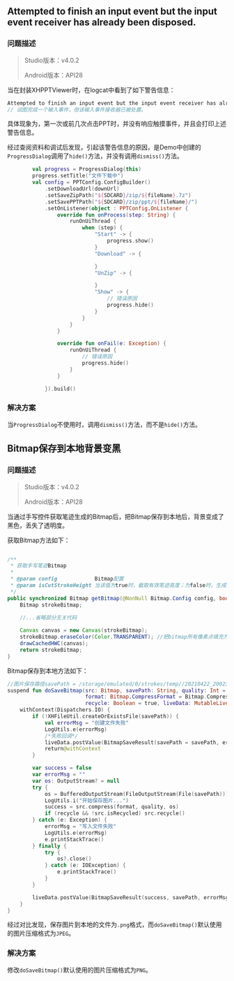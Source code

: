 ## Attempted to finish an input event but the input event receiver has already been disposed.

### 问题描述

> Studio版本：v4.0.2
>
> Android版本：API28

当在封装XHPPTViewer时，在logcat中看到了如下警告信息：

```java
Attempted to finish an input event but the input event receiver has already been disposed.
// 试图完成一个输入事件，但该输入事件接收器已被处置。
```

具体现象为，第一次或前几次点击PPT时，并没有响应触摸事件，并且会打印上述警告信息。

经过查阅资料和调试后发现，引起该警告信息的原因，是Demo中创建的`ProgressDialog`调用了`hide()`方法，并没有调用`dismiss()`方法。

```kotlin
		val progress = ProgressDialog(this)
        progress.setTitle("文件下载中")
        val config = PPTConfig.ConfigBuilder()
            .setDownloadUrl(downUrl)
            .setSaveZipPath("${SDCARD}/zip/${fileName}.7z")
            .setSavePPTPath("${SDCARD}/zip/ppt/${fileName}/")
            .setOnListener(object : PPTConfig.OnListener {
                override fun onProcess(step: String) {
                    runOnUiThread {
                        when (step) {
                            "Start" -> {
                                progress.show()
                            }
                            "Download" -> {

                            }
                            "UnZip" -> {

                            }
                            "Show" -> {
                                // 错误原因
                                progress.hide()
                            }
                        }
                    }
                }

                override fun onFail(e: Exception) {
                    runOnUiThread {
                        // 错误原因
                        progress.hide()
                    }
                }

            }).build()
```

### 解决方案

当`ProgressDialog`不使用时，调用`dismiss()`方法，而不是`hide()`方法。

## Bitmap保存到本地背景变黑

### 问题描述

> Studio版本：v4.0.2
>
> Android版本：API28

当通过手写控件获取笔迹生成的Bitmap后，把Bitmap保存到本地后，背景变成了黑色，丢失了透明度。

获取Bitmap方法如下：

```java

/**
 * 获取手写笔迹Bitmap
 *
 * @param config            Bitmap配置
 * @param isCutStrokeHeight 当该值为true时，截取有效笔迹高度；为false时，生成的bitmap为原始高度
 */
public synchronized Bitmap getBitmap(@NonNull Bitmap.Config config, boolean isCutStrokeHeight) {
    Bitmap strokeBitmap;
    
    //...省略部分无关代码

    Canvas canvas = new Canvas(strokeBitmap);
    strokeBitmap.eraseColor(Color.TRANSPARENT); //把bitmap所有像素点填充为透明
    drawCachedHWC(canvas);
    return strokeBitmap;
}
```

Bitmap保存到本地方法如下：

```kotlin
//图片保存路径savePath = /storage/emulated/0/strokes/temp//20210422_200233_645.png
suspend fun doSaveBitmap(src: Bitmap, savePath: String, quality: Int = 100,
                         format: Bitmap.CompressFormat = Bitmap.CompressFormat.JPEG,
                         recycle: Boolean = true, liveData: MutableLiveData<BitmapSaveResult>) {
    withContext(Dispatchers.IO) {
        if (!XHFileUtil.createOrExistsFile(savePath)) {
            val errorMsg = "创建文件失败"
            LogUtils.e(errorMsg)
            /*失败回调*/
            liveData.postValue(BitmapSaveResult(savePath = savePath, errorMsg = errorMsg))
            return@withContext
        }

        var success = false
        var errorMsg = ""
        var os: OutputStream? = null
        try {
            os = BufferedOutputStream(FileOutputStream(File(savePath)))
            LogUtils.i("开始保存图片...")
            success = src.compress(format, quality, os)
            if (recycle && !src.isRecycled) src.recycle()
        } catch (e: Exception) {
            errorMsg = "写入文件失败"
            LogUtils.e(errorMsg)
            e.printStackTrace()
        } finally {
            try {
                os?.close()
            } catch (e: IOException) {
                e.printStackTrace()
            }
        }

        liveData.postValue(BitmapSaveResult(success, savePath, errorMsg))
    }
}
```

经过对比发现，保存图片到本地的文件为`.png`格式，而`doSaveBitmap()`默认使用的图片压缩格式为`JPEG`。

### 解决方案

修改`doSaveBitmap()`默认使用的图片压缩格式为`PNG`。